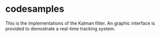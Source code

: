 codesamples
===========
This is the implementations of the Kalman filter. An graphic interface is provided to demostrate a real-time tracking system.
